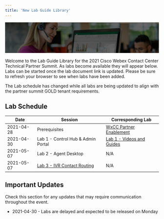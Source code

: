 ```yaml
---
title: 'New Lab Guide Library'
---
```


![Banner](images/wxccbanner.jpg)

Welcome to the Lab Guide Library for the 2021 Cisco Webex Contact Center Technical Partner Summit. As labs become available they will appear below. Labs can be started once the lab document link is updated. Please be sure to refresh your browser to see when labs have been added.

The Lab schedule has changed while all labs are being updated to align with the partner summit GOLD tenant requirements.

## Lab Schedule

| Date       | Session                                        | Corresponding Lab                                                                   |
| ---------- | ---------------------------------------------- | ----------------------------------------------------------------------------------- |
| 2021-04-28 | Prerequisites                                  | [WxCC Partner Enablement](https://cisco.sharepoint.com/sites/WxCCPartnerEnablement) |
| 2021-04-30 | Lab 1 - Control Hub & Admin Portal             | [Lab 1 - Videos and Guides](labsnew/Lab1.md)                                        |
| 2021-05-07 | Lab 2 - Agent Desktop                          | N/A                                                                                 |
| 2021-05-07 | [Lab 3 - IVR Contact Routing](labsnew/Lab1.md) | N/A                                                                                 |

## Important Updates

Check this section for any updates that may require communication throughout the event.

- 2021-04-30 - Labs are delayed and expected to be released on Monday

<!---
## Lab Document Links

* [Lab 1: Control Hub and Admin Portal](labs/ControlHubAndAdminPortalLab)
* [Lab 2: IVR & Contact Routing](labs/IVR_Contact_Routing)
* [Lab 3: Agent Desktop](labs/CustomDesktopLayout)
* [Lab 4: CRM Integration](labs/SalesforceCRMLayout)
* [Lab 5: Email & Chat Configuration](labs/EmailChatConfiguration)
* [Lab 6: Google CCAI Integration](labs/GoogleCCAIIntegration)
* [Lab 7: Omnichannel Routing](labs/FacebookIntegration)
* [Lab 8: Reporting & Data](labs/AnalyzerLab)
* [Lab 9: Webex Experience Management](labs/wxmlab)
* [Lab 10: Workforce Optimization](labs/WFO)
* [Lab 11: APIs](labs/APIs)
-->
